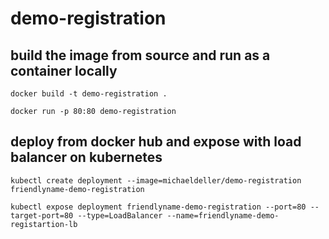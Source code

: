 # demo-registration

## build the image from source and run as a container locally

``docker build -t demo-registration .``

``docker run -p 80:80 demo-registration``

## deploy from docker hub and expose with load balancer on kubernetes

``kubectl create deployment --image=michaeldeller/demo-registration friendlyname-demo-registration``

``kubectl expose deployment friendlyname-demo-registration --port=80 --target-port=80 --type=LoadBalancer --name=friendlyname-demo-registartion-lb``
